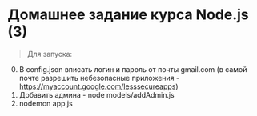 ﻿# Домашнее задание курса Node.js (3)

> Для запуска:

0. В config.json вписать логин и пароль от почты gmail.com (в самой почте разрешить небезопасные приложения - https://myaccount.google.com/lesssecureapps)
1. Добавить админа - node models/addAdmin.js
1. nodemon app.js
